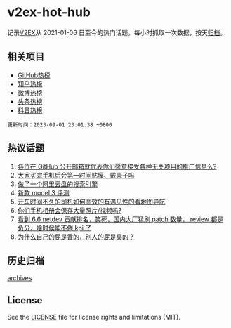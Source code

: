# v2ex-hot-hub

 记录[V2EX](https://www.v2ex.com/)从 2021-01-06 日至今的热门话题。每小时抓取一次数据，按天[归档](archives)。
 
 ## 相关项目

- [GitHub热榜](https://github.com/it985/github-hot-hub)
- [知乎热榜](https://github.com/it985/zhihu-hot-hub)
- [微博热榜](https://github.com/it985/weibo-hot-hub)
- [头条热榜](https://github.com/it985/toutiao-hot-hub)
- [抖音热榜](https://github.com/it985/douyin-hot-hub)


 `更新时间：2023-09-01 23:01:38 +0800`

## 热议话题

1. [各位在 GitHub 公开邮箱就代表你们愿意接受各种无关项目的推广信息么?](https://www.v2ex.com/t/969939)
1. [大家买完手机后会第一时间贴膜、戴壳子吗](https://www.v2ex.com/t/969972)
1. [做了一个阿里云盘的搜索引擎](https://www.v2ex.com/t/969938)
1. [新款 model 3 评测](https://www.v2ex.com/t/969951)
1. [开车时间不久的司机如何高效的有遇见性的看地图导航](https://www.v2ex.com/t/969983)
1. [你们手机相册会保存大量照片/视频吗?](https://www.v2ex.com/t/970059)
1. [看到 6.6 netdev 贡献排名，笑死，国内大厂猛刷 patch 数量， review 都是负分，啥时候能不倦 kpi 了](https://www.v2ex.com/t/969955)
1. [为什么自己的屁是香的，别人的屁是臭的？](https://www.v2ex.com/t/970009)

## 历史归档

[archives](archives)

## License

See the [LICENSE](LICENSE) file for license rights and limitations (MIT).

